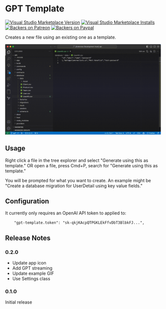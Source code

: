 # GPT Template

[![Visual Studio Marketplace Version](https://img.shields.io/visual-studio-marketplace/v/polymermallard.gpt-template.svg)](https://marketplace.visualstudio.com/items?itemName=polymermallard.gpt-template)
[![Visual Studio Marketplace Installs](https://img.shields.io/visual-studio-marketplace/i/polymermallard.gpt-template.svg)](https://marketplace.visualstudio.com/items?itemName=polymermallard.gpt-template)
[![Backers on Patreon](https://img.shields.io/badge/backer-Patreon-orange.svg)](https://www.patreon.com/mattkenefick)
[![Backers on Paypal](https://img.shields.io/badge/backer-Paypal-blue.svg)](https://paypal.me/polymermallard)

Creates a new file using an existing one as a template.

![Example](./assets/gpt-template.gif)

## Usage

Right click a file in the tree explorer and select "Generate using this as template." OR open a file, press Cmd+P, search for "Generate using this as template."

You will be prompted for what you want to create. An example might be "Create a database migration for UserDetail using key value fields."

## Configuration

It currently only requires an OpenAI API token to applied to:

```
	"gpt-template.token": "sk-qkjKAcpQTPGKLEkFfvDbT3BlbkFJ...",
```

## Release Notes

### 0.2.0

-   Update app icon
-   Add GPT streaming
-   Update example GIF
-   Use Settings class

### 0.1.0

Initial release
